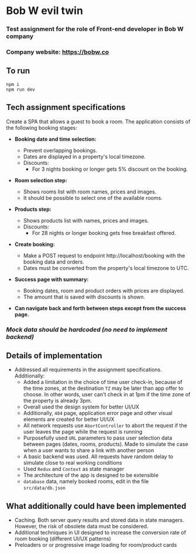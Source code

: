 # Bob W evil twin

### Test assignment for the role of Front-end developer in Bob W company

### Company website: https://bobw.co

## To run

```
npm i
npm run dev
```

## Tech assignment specifications

Create a SPA that allows a guest to book a room. The application consists of the following booking stages:

* **Booking date and time selection:**
  * Prevent overlapping bookings.
  * Dates are displayed in a property's local timezone.
  * Discounts:
    * For 3 nights booking or longer gets 5% discount on the booking.

* **Room selection step:**
  * Shows rooms list with room names, prices and images.
  * It should be possible to select one of the available rooms.

* **Products step:**
  * Shows products list with names, prices and images.
  * Discounts:
    * For 28 nights or longer booking gets free breakfast offered.

* **Create booking:**
  * Make a POST request to endpoint http://localhost/booking with the booking data and orders.
  * Dates must be converted from the property's local timezone to UTC.

* **Success page with summary:**
  * Booking dates, room and product orders with prices are displayed.
  * The amount that is saved with discounts is shown.

* **Can navigate back and forth between steps except from the success page.**

### *Mock data should be hardcoded (no need to implement backend)*

## Details of implementation

* Addressed all requirements in the assignment specifications. Additionally:
  * Added a limitation in the choice of time user check-in, because of the time zones, at the destination `TZ` may be later than app offer to choose. In other words, user can't check in at 1pm if the time zone of the property is already 3pm.
  * Overall used the design system for better UI/UX
  * Additionally, `404` page, application error page and other visual elements are created for better UI/UX
  * All network requests use `AbortController` to abort the request if the user leaves the page while the request is running
  * Purposefully used `URL` parameters to pass user selection data between pages (dates, rooms, products). Made to simulate the case when a user wants to share a link with another person
  * A basic backend was used. All requests have random delay to simulate close to real working conditions
  * Used `Redux` and `Context` as state manager
  * The architecture of the app is designed to be extensible
  * `database` data, namely booked rooms, edit in the file `src/data/db.json`

## What additionally could have been implemented

* Caching. Both server query results and stored data in state managers. However, the risk of obsolete data must be considered.
* Additional techniques in UI designed to increase the conversion rate of room booking (different UI/UX patterns)
* Preloaders or or progressive image loading for room/product cards